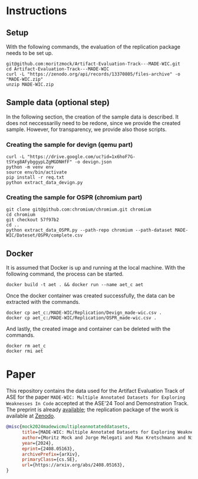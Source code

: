 # Instructions

## Setup

With the following commands, the evaluation of the replication package needs to be set up.

```
git@github.com:moritzmock/Artifact-Evaluation-Track---MADE-WIC.git
cd Artifact-Evaluation-Track---MADE-WIC
curl -L "https://zenodo.org/api/records/13370805/files-archive" -o "MADE-WIC.zip"
unzip MADE-WIC.zip
```


## Sample data (optional step)

In the following section, the creation of the sample data is described. It does not neccessariliy need to be redone, since we provide the created sample. However, for transparency, we provide also those scripts.

### Creating the sample for devign (qemu part)
```
curl -L "https://drive.google.com/uc?id=1x6hoF7G-tSYxg8AFybggypLZgMGDNHfF" -o devign.json
python -m venv env
source env/bin/activate
pip install -r req.txt
python extract_data_devign.py
```

### Creating the sample for OSPR (chromium part)
```
git clone git@github.com:chromium/chromium.git chromium
cd chromium
git checkout 57f97b2
cd ..
python extract_data_OSPR.py --path-repo chromium --path-dataset MADE-WIC/Dateset/OSPR/complete.csv
```

## Docker 

It is assumed that Docker is up and running at the local machine.
With the following command, the process can be started.

```
docker build -t aet . && docker run --name aet_c aet
```

Once the docker container was created successfully, the data can be extracted with the commands.

```
docker cp aet_c:/MADE-WIC/Replication/Devign_made-wic.csv .
docker cp aet_c:/MADE-WIC/Replication/OSPR_made-wic.csv .
```

And lastly, the created image and container can be deleted with the commands.

```
docker rm aet_c
docker rmi aet
```

# Paper

This repository contains the data used for the Artifact Evaluation Track of ASE for the paper `MADE-WIC: Multiple Annotated Datasets for Exploring Weaknesses In Code` accepted at the ASE'24 Tool and Demonstration Track. The preprint is already [available](https://arxiv.org/abs/2408.05163); the replication package of the work is available at [Zenodo](https://zenodo.org/records/12567874).

```bibtex
@misc{mock2024madewicmultipleannotateddatasets,
      title={MADE-WIC: Multiple Annotated Datasets for Exploring Weaknesses In Code}, 
      author={Moritz Mock and Jorge Melegati and Max Kretschmann and Nicolás E. Díaz Ferreyra and Barbara Russo},
      year={2024},
      eprint={2408.05163},
      archivePrefix={arXiv},
      primaryClass={cs.SE},
      url={https://arxiv.org/abs/2408.05163}, 
}
```

